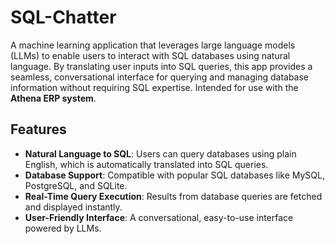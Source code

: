 # SQL-Chatter

A machine learning application that leverages large language models (LLMs) to enable users to interact with SQL databases using natural language. By translating user inputs into SQL queries, this app provides a seamless, conversational interface for querying and managing database information without requiring SQL expertise. Intended for use with the **Athena ERP system**.

## Features

- **Natural Language to SQL**: Users can query databases using plain English, which is automatically translated into SQL queries.
- **Database Support**: Compatible with popular SQL databases like MySQL, PostgreSQL, and SQLite.
- **Real-Time Query Execution**: Results from database queries are fetched and displayed instantly.
- **User-Friendly Interface**: A conversational, easy-to-use interface powered by LLMs.


